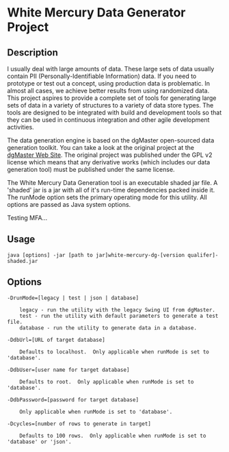 White Mercury Data Generator Project
====================================

Description
-----------

I usually deal with large amounts of data.  These large sets of data usually contain PII (Personally-Identifiable Information) data.  If you need to prototype or test out a concept, using production data is problematic.  In almost all cases, we achieve better results from using randomized data.  This project aspires to provide a complete set of tools for generating large sets of data in a variety of structures to a variety of data store types.  The tools are designed to be integrated with build and development tools so that they can be used in continuous integration and other agile development activities.

The data generation engine is based on the dgMaster open-sourced data generation toolkit.  You can take a look at the original project at the [dgMaster Web Site](http://dgmaster.sourceforge.net/).  The original project was published under the GPL v2 license which means that any derivative works (which includes our data generation tool) must be published under the same license.

The White Mercury Data Generation tool is an executable shaded jar file.  A 'shaded' jar is a jar with all of it's run-time dependencies packed inside it.  The runMode option sets the primary operating mode for this utility.  All options are passed as Java system options.

Testing MFA...

Usage
-----

	java [options] -jar [path to jar]white-mercury-dg-[version qualifer]-shaded.jar

Options
-------

	-DrunMode=[legacy | test | json | database]

		legacy - run the utility with the legacy Swing UI from dgMaster.
		test - run the utility with default parameters to generate a test file.
		database - run the utility to generate data in a database.

	-DdbUrl=[URL of target database]

		Defaults to localhost.  Only applicable when runMode is set to 'database'.

	-DdbUser=[user name for target database]

		Defaults to root.  Only applicable when runMode is set to 'database'.

	-DdbPassword=[password for target database]

		Only applicable when runMode is set to 'database'.

	-Dcycles=[number of rows to generate in target]

		Defaults to 100 rows.  Only applicable when runMode is set to 'database' or 'json'.
